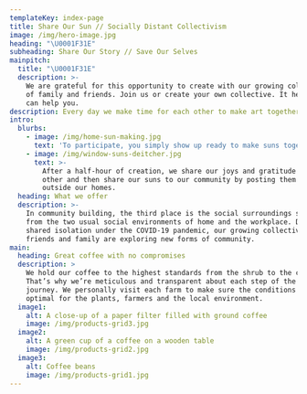 ```yaml
---
templateKey: index-page
title: Share Our Sun // Socially Distant Collectivism
image: /img/hero-image.jpg
heading: "\U0001F31E"
subheading: Share Our Story // Save Our Selves
mainpitch:
  title: "\U0001F31E"
  description: >-
    We are grateful for this opportunity to create with our growing collective
    of family and friends. Join us or create your own collective. It helps. We
    can help you. 
description: Every day we make time for each other to make art together.
intro:
  blurbs:
    - image: /img/home-sun-making.jpg
      text: 'To participate, you simply show up ready to make suns together. '
    - image: /img/window-suns-deitcher.jpg
      text: >-
        After a half-hour of creation, we share our joys and gratitude with each
        other and then share our suns to our community by posting them daily
        outside our homes.
  heading: What we offer
  description: >-
    In community building, the third place is the social surroundings separate
    from the two usual social environments of home and the workplace. During our
    shared isolation under the COVID-19 pandemic, our growing collective of
    friends and family are exploring new forms of community. 
main:
  heading: Great coffee with no compromises
  description: >
    We hold our coffee to the highest standards from the shrub to the cup.
    That’s why we’re meticulous and transparent about each step of the coffee’s
    journey. We personally visit each farm to make sure the conditions are
    optimal for the plants, farmers and the local environment.
  image1:
    alt: A close-up of a paper filter filled with ground coffee
    image: /img/products-grid3.jpg
  image2:
    alt: A green cup of a coffee on a wooden table
    image: /img/products-grid2.jpg
  image3:
    alt: Coffee beans
    image: /img/products-grid1.jpg
---
```

